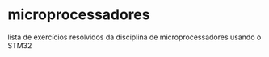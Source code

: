 # microprocessadores
lista de exercícios resolvidos da disciplina de microprocessadores usando o STM32
